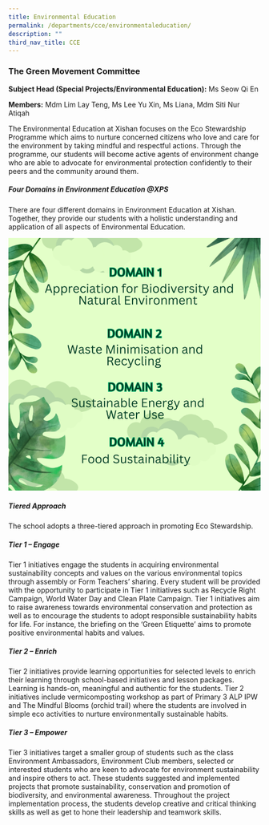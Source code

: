 ```yaml
---
title: Environmental Education
permalink: /departments/cce/environmentaleducation/
description: ""
third_nav_title: CCE
---
```

### The Green Movement Committee

**Subject Head (Special Projects/Environmental Education):** Ms Seow Qi En

**Members:** Mdm Lim Lay Teng, Ms Lee Yu Xin, Ms Liana, Mdm Siti Nur Atiqah

The Environmental Education at Xishan focuses on the Eco Stewardship Programme which aims to nurture concerned citizens who love and care for the environment by taking mindful and respectful actions. Through the programme, our students will become active agents of environment change who are able to advocate for environmental protection confidently to their peers and the community around them.
  
##### Four Domains in Environment Education @XPS
       
There are four different domains in Environment Education at Xishan. Together, they provide our students with a holistic understanding and application of all aspects of Environmental Education.

![](/images/environmentdepart1.png)
         
##### Tiered Approach

The school adopts a three-tiered approach in promoting Eco Stewardship.

##### Tier 1 – Engage
  
Tier 1 initiatives engage the students in acquiring environmental sustainability concepts and values on the various environmental topics through assembly or Form Teachers’ sharing. Every student will be provided with the opportunity to participate in Tier 1 initiatives such as Recycle Right Campaign, World Water Day and Clean Plate Campaign. Tier 1 initiatives aim to raise awareness towards environmental conservation and protection as well as to encourage the students to adopt responsible sustainability habits for life. For instance, the briefing on the ‘Green Etiquette’ aims to promote positive environmental habits and values.


    
##### Tier 2 – Enrich

Tier 2 initiatives provide learning opportunities for selected levels to enrich their learning through school-based initiatives and lesson packages. Learning is hands-on, meaningful and authentic for the students. Tier 2 initiatives include vermicomposting workshop as part of Primary 3 ALP IPW and The Mindful Blooms (orchid trail) where the students are involved in simple eco activities to nurture environmentally sustainable habits.

##### Tier 3 – Empower

Tier 3 initiatives target a smaller group of students such as the class Environment Ambassadors, Environment Club members, selected or interested students who are keen to advocate for environment sustainability and inspire others to act. These students suggested and implemented projects that promote sustainability, conservation and promotion of biodiversity, and environmental awareness. Throughout the project implementation process, the students develop creative and critical thinking skills as well as get to hone their leadership and teamwork skills.